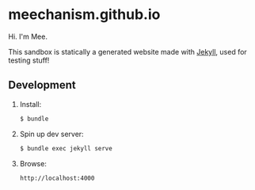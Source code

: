 # meechanism.github.io

Hi. I'm Mee.

This sandbox is statically a generated website made with [Jekyll](https://jekyllrb.com/), used for testing stuff!

## Development

1.  Install:
    ```sh
    $ bundle
    ```
2.  Spin up dev server:
    ```sh
    $ bundle exec jekyll serve
    ```
3.  Browse:
    ```sh
    http://localhost:4000
    ```
